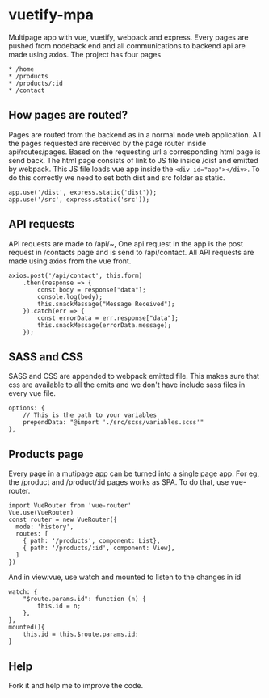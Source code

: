# vuetify-mpa

Multipage app with vue, vuetify, webpack and express. Every pages are pushed from nodeback end and all communications to backend api are made using axios. The project has four pages
    
    * /home
    * /products
    * /products/:id
    * /contact

## How pages are routed?
Pages are routed from the backend as in a normal node web application. All the pages requested are received by the page router inside api/routes/pages. Based on the requesting url a corresponding html page is send back. The html page consists of link to JS file inside /dist and emitted by webpack. This JS file loads vue app inside the `<div id="app"></div>`. To do this correctly we need to set both dist and src folder as static.

```
app.use('/dist', express.static('dist'));
app.use('/src', express.static('src'));
```

## API requests
API requests are made to /api/~, One api request in the app is the post request in /contacts page and is send to /api/contact. All API requests are made using axios from the vue front.

``` 
axios.post('/api/contact', this.form)
    .then(response => {
        const body = response["data"];
        console.log(body);
        this.snackMessage("Message Received");
    }).catch(err => {
        const errorData = err.response["data"];
        this.snackMessage(errorData.message);
    });
```
## SASS and CSS

SASS and CSS are appended to webpack emitted file. This makes sure that css are available to all the emits and we don't have include sass files in every vue file.

```
options: {
    // This is the path to your variables
    prependData: "@import './src/scss/variables.scss'"
},
```

## Products page
Every page in a mutipage app can be turned into a single page app. For eg, the /product and /product/:id pages works as SPA. To do that, use vue-router.

```
import VueRouter from 'vue-router'
Vue.use(VueRouter)
const router = new VueRouter({
  mode: 'history',
  routes: [
    { path: '/products', component: List},
    { path: '/products/:id', component: View},
  ]
})
```

And in view.vue, use watch and mounted to listen to the changes in id
```
watch: {
    "$route.params.id": function (n) {
        this.id = n;
    },
},
mounted(){
    this.id = this.$route.params.id;
}
```

## Help
Fork it and help me to improve the code.